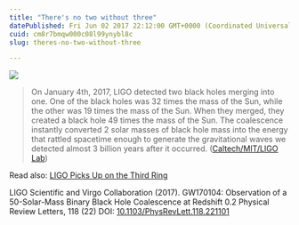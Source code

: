 ```yaml
---
title: "There's no two without three"
datePublished: Fri Jun 02 2017 22:12:00 GMT+0000 (Coordinated Universal Time)
cuid: cm8r7bmqw000c08l99ynybl8c
slug: theres-no-two-without-three

---
```



![](https://cdn.hashnode.com/res/hashnode/image/upload/v1743070754482/7979f813-6e95-4d8d-a16d-5b1d716597bc.jpeg)

> On January 4th, 2017, LIGO detected two black holes merging into one. One of the black holes was 32 times the mass of the Sun, while the other was 19 times the mass of the Sun. When they merged, they created a black hole 49 times the mass of the Sun. The coalescence instantly converted 2 solar masses of black hole mass into the energy that rattled spacetime enough to generate the gravitational waves we detected almost 3 billion years after it occurred. ([Caltech/MIT/LIGO Lab](https://www.ligo.caltech.edu/news/ligo20170601))

Read also: [LIGO Picks Up on the Third Ring](https://physics.aps.org/synopsis-for/10.1103/PhysRevLett.118.221101)

LIGO Scientific and Virgo Collaboration (2017). GW170104: Observation of a 50-Solar-Mass Binary Black Hole Coalescence at Redshift 0.2 Physical Review Letters, 118 (22) DOI: [10.1103/PhysRevLett.118.221101](http://dx.doi.org/10.1103/PhysRevLett.118.221101)